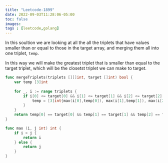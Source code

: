 ```yaml
---
title: "Leetcode-1899"
date: 2022-09-03T11:28:06-05:00
toc: false
images:
tags : [leetcode,golang]
---
```

In this soultion we are looking at all the all the triplets that have values smaller than or equal to those in the target array, and merging them all into one triplet, `temp`.

In this way we will make the greatest triplet that is smaller than equal to the target triplet, which will be the closetst triplet we can make to target.

``` go
func mergeTriplets(triplets [][]int, target []int) bool {
    var temp [3]int
    
    for _, i := range triplets {
        if i[0] <= target[0] && i[1] <= target[1] && i[2] <= target[2] {
            temp = [3]int{max(i[0],temp[0]), max(i[1],temp[1]), max(i[2], temp[2])}
        } 
    }
    return temp[0] == target[0] && temp[1] == target[1] && temp[2] == target[2]
}

func max (i, j int) int { 
    if i > j {
        return i 
    } else { 
        return j 
    } 
}
```